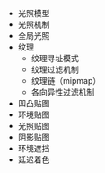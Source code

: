 - 光照模型
- 光照机制
- 全局光照
- 纹理
    - 纹理寻址模式
    - 纹理过滤机制
    - 纹理链（mipmap）
    - 各向异性过滤机制
- 凹凸贴图
- 环境贴图
- 光照贴图
- 阴影贴图
- 环境遮挡
- 延迟着色